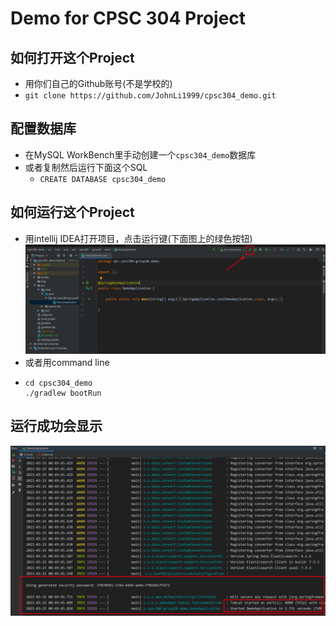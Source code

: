 # Demo for CPSC 304 Project

## 如何打开这个Project
- 用你们自己的Github账号(不是学校的)
- `git clone https://github.com/JohnLi1999/cpsc304_demo.git`

## 配置数据库
- 在MySQL WorkBench里手动创建一个`cpsc304_demo`数据库
- 或者复制然后运行下面这个SQL
    - `CREATE DATABASE cpsc304_demo`

## 如何运行这个Project
- 用intellij IDEA打开项目，点击运行键(下面图上的绿色按钮)
    ![Run](img/run.png)
- 或者用command line
-   ```
    cd cpsc304_demo
    ./gradlew bootRun
    ```
      
## 运行成功会显示
![Succes](img/success.png)
